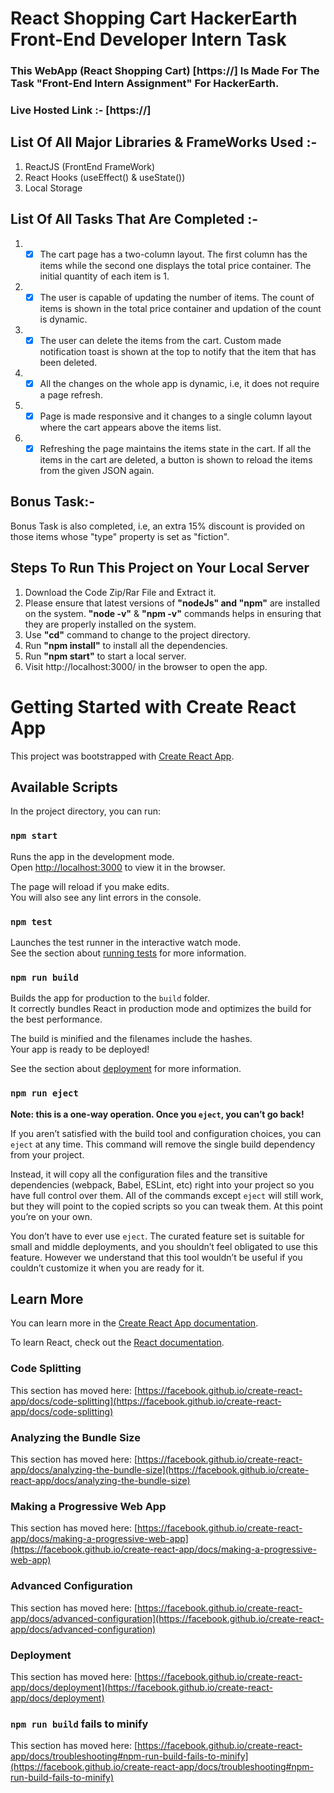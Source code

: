 # React Shopping Cart HackerEarth Front-End Developer Intern Task

### This WebApp (React Shopping Cart) [https://] Is Made For The Task "Front-End Intern Assignment" For HackerEarth.

### Live Hosted Link :- [https://]

## List Of All Major Libraries & FrameWorks Used :-

1. ReactJS (FrontEnd FrameWork)
2. React Hooks (useEffect() & useState())
3. Local Storage

## List Of All Tasks That Are Completed :-

1. - [x] The cart page has a two-column layout. The first column has the items while the second one displays the total price container. The initial quantity of each item is 1.
2. - [x] The user is capable of updating the number of items. The count of items is shown in the total price container and updation of the count is dynamic.
3. - [x] The user can delete the items from the cart. Custom made notification toast is shown at the top to notify that the item that has been deleted.
4. - [x] All the changes on the whole app is dynamic, i.e, it does not require a page refresh.
5. - [x] Page is made responsive and it changes to a single column layout where the cart appears above the items list.
6. - [x] Refreshing the page maintains the items state in the cart. If all the items in the cart are deleted, a button is shown to reload the items from the given JSON again.

## Bonus Task:-

Bonus Task is also completed, i.e, an extra 15% discount is provided on those items whose "type" property is set as "fiction".

## Steps To Run This Project on Your Local Server

1.  Download the Code Zip/Rar File and Extract it.
2.  Please ensure that latest versions of **"nodeJs" and "npm"** are installed on the system. **"node -v"** & **"npm -v"** commands helps in ensuring that they are properly installed on the system.
3.  Use **"cd"** command to change to the project directory.
4.  Run **"npm install"** to install all the dependencies.
5.  Run **"npm start"** to start a local server.
6.  Visit http://localhost:3000/ in the browser to open the app.




# Getting Started with Create React App

This project was bootstrapped with [Create React App](https://github.com/facebook/create-react-app).

## Available Scripts

In the project directory, you can run:

### `npm start`

Runs the app in the development mode.\
Open [http://localhost:3000](http://localhost:3000) to view it in the browser.

The page will reload if you make edits.\
You will also see any lint errors in the console.

### `npm test`

Launches the test runner in the interactive watch mode.\
See the section about [running tests](https://facebook.github.io/create-react-app/docs/running-tests) for more information.

### `npm run build`

Builds the app for production to the `build` folder.\
It correctly bundles React in production mode and optimizes the build for the best performance.

The build is minified and the filenames include the hashes.\
Your app is ready to be deployed!

See the section about [deployment](https://facebook.github.io/create-react-app/docs/deployment) for more information.

### `npm run eject`

**Note: this is a one-way operation. Once you `eject`, you can’t go back!**

If you aren’t satisfied with the build tool and configuration choices, you can `eject` at any time. This command will remove the single build dependency from your project.

Instead, it will copy all the configuration files and the transitive dependencies (webpack, Babel, ESLint, etc) right into your project so you have full control over them. All of the commands except `eject` will still work, but they will point to the copied scripts so you can tweak them. At this point you’re on your own.

You don’t have to ever use `eject`. The curated feature set is suitable for small and middle deployments, and you shouldn’t feel obligated to use this feature. However we understand that this tool wouldn’t be useful if you couldn’t customize it when you are ready for it.

## Learn More

You can learn more in the [Create React App documentation](https://facebook.github.io/create-react-app/docs/getting-started).

To learn React, check out the [React documentation](https://reactjs.org/).

### Code Splitting

This section has moved here: [https://facebook.github.io/create-react-app/docs/code-splitting](https://facebook.github.io/create-react-app/docs/code-splitting)

### Analyzing the Bundle Size

This section has moved here: [https://facebook.github.io/create-react-app/docs/analyzing-the-bundle-size](https://facebook.github.io/create-react-app/docs/analyzing-the-bundle-size)

### Making a Progressive Web App

This section has moved here: [https://facebook.github.io/create-react-app/docs/making-a-progressive-web-app](https://facebook.github.io/create-react-app/docs/making-a-progressive-web-app)

### Advanced Configuration

This section has moved here: [https://facebook.github.io/create-react-app/docs/advanced-configuration](https://facebook.github.io/create-react-app/docs/advanced-configuration)

### Deployment

This section has moved here: [https://facebook.github.io/create-react-app/docs/deployment](https://facebook.github.io/create-react-app/docs/deployment)

### `npm run build` fails to minify

This section has moved here: [https://facebook.github.io/create-react-app/docs/troubleshooting#npm-run-build-fails-to-minify](https://facebook.github.io/create-react-app/docs/troubleshooting#npm-run-build-fails-to-minify)
